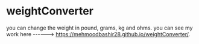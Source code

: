 # weightConverter
you can change the weight in pound, grams, kg and ohms.
you can see my work here ------>   https://mehmoodbashir28.github.io/weightConverter/.
